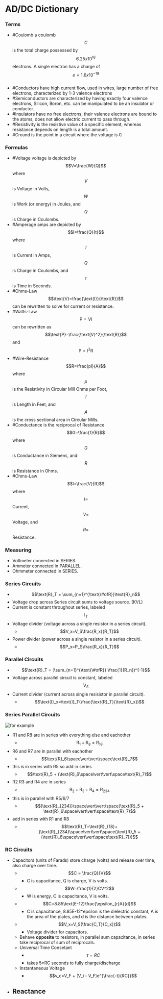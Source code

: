 # AD/DC Dictionary
### Terms
- #Coulomb a coulomb $$C$$ is the total charge possessed by $$6.25x10^{18}$$ electrons. A single electron has a charge of $$e=1.6x10^{-19}$$.
- #Conductors have high current flow, used in wires, large number of free electrons, characterized by 1-3 valence electrons
- #Semiconductors are characterized by having exactly four valence electrons, Silicon, Boron, etc. can be manipulated to be an insulator or conductor.
- #Insulators have no free electrons, their valence electrons are bound to the atoms, does not allow electric current to pass through.
- #Resistivity is the resistive value of a specific element, whereas resistance depends on length is a total amount.
- #Ground is the point in a circuit where the voltage is 0.
### Formulas
- #Voltage voltage is depicted by $$V=\frac{W}{Q}$$ where $$V$$ is Voltage in Volts, $$W$$ is Work (or energy) in Joules, and $$Q$$ is Charge in Coulombs.
- #Amperage amps are depicted by $$I=\frac{Q}{t}$$ where $$I$$ is Current in Amps, $$Q$$ is Charge in Coulombs, and $$t$$ is Time in Seconds.
- #Ohms-Law $$\text{V}=\frac{\text{I}}{\text{R}}$$ can be rewritten to solve for current or resistance.
- #Watts-Law $$\text{P}=\text{V}\text{I}$$ can be rewritten as $$\text{P}=\frac{\text{V}^2}{\text{R}}$$ and $$\text{P}=\text{I}^2\text{R}$$
- #Wire-Resistance $$R=\frac{pl}{A}$$ where $$p$$ is the Resistivity in Circular Mill Ohms per Foot, $$l$$ is Length in Feet, and $$A$$ is the cross sectional area in Circular Mills.
- #Conductance is the reciprocal of Resistance $$G=\frac{1}{R}$$ where $$G$$ is Conductance in Siemens, and $$R$$ is Resistance in Ohms.
- #Ohms-Law $$I=\frac{V}{R}$$ where $$I = $$ Current, $$V = $$ Voltage, and $$R = $$ Resistance.
### Measuring
- Voltmeter connected in SERIES.
- Ammeter connected in PARALLEL.
- Ohmmeter connected in SERIES.
### Series Circuits
- $$\text{R}_T = \sum_{n=1}^{\text{\#ofR}}\text{R}_n$$
- Voltage drop across Series circuit sums to voltage source. (KVL)
- Current is constant throughout series, labeled $$\text{I}_T$$
- Voltage divider (voltage across a single resistor in a series circuit).
  - $$V_x=V_S\frac{R_x}{R_T}$$
- Power divider (power across a single resistor in a series circuit).
  - $$P_x=P_S\frac{R_x}{R_T}$$
### Parallel Circuits
- $$\text{R}_T = (\sum_{n=1}^{\text{\#ofR}} \frac{1}{R_n})^{-1}$$
- Voltage across parallel circuit is constant, labeled $$\text{V}_S$$
- Current divider (current across single resisistor in parallel circuit).
  - $$\text{I}_x=\text{I}_T(\frac{\text{R}_T}{\text{R}_x})$$
### Series Parallel Circuits
![for example](https://www.electronics-tutorials.ws/wp-content/uploads/2024/09/combination-series-parallel-circuits.jpg?fit=400%2C282)
  - R1 and R8 are in series with everything else and eachother 
    - $$\text{R}_1+\text{R}_8=\text{R}_{18}$$
  - R6 and R7 are in parallel with eachother
    -  $$\text{R}_6\space\vert\vert\space\text{R}_7$$
  - this is in series with R5 so add in series 
    - $$\text{R}_5 + (\text{R}_6\space\vert\vert\space\text{R}_7)$$
  - R2 R3 and R4 are in series 
    - $$\text{R}_2+\text{R}_3+\text{R}_4 = \text{R}_{234}$$
  - this is in parallel with R5/6/7 
    - $$(\text{R}_{234})\space\vert\vert\space(\text{R}_5 + \text{R}_6\space\vert\vert\space\text{R}_7)$$
  - add in series with R1 and R8
    - $$\text{R}_T=\text{R}_{18}+(\text{R}_{234}\space\vert\vert\space(\text{R}_5 + (\text{R}_6\space\vert\vert\space\text{R}_7)))$$
### RC Circuits
- Capacitors (units of Farads) store charge (volts) and release over time, also charge over time.
  - $$C = \frac{Q}{V}$$
    - C is capacitance, Q is charge, V is volts.
  - $$W=\frac{1}{2}CV^2$$
    - W is energy, C is capacitance, V is volts.
  - $$C=8.85\text{E-12}\frac{\epsilon_{r}A}{d}$$
    - C is capacitance, 8.85E-12*epsilon is the dielectric constant, A is the area of the plates, and d is the distance between plates.
  - $$V_x=V_S(\frac{C_T}{C_x})$$
    - Voltage divider for capacitors.
  - Behave **opposite** to resistors, in parallel sum capacitance, in series take reciprocal of sum of reciprocals.
  - Universal Time Consetant
    - $$\tau=RC$$
    - takes 5*RC seconds to fully charge/discharge
  - Instantaneous Voltage
    - $$v_c=V_F + (V_i - V_F)e^{\frac{-t}{RC}}$$
- Reactance
  - 
